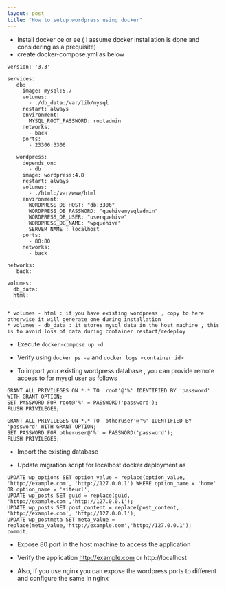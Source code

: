 ```yaml
---
layout: post
title: "How to setup wordpress using docker"
---
```



* Install docker ce or ee ( I assume docker installation is done and considering as a prequisite)
* create docker-compose.yml as below

```
version: '3.3'

services:
   db:
     image: mysql:5.7
     volumes:
       - ./db_data:/var/lib/mysql
     restart: always
     environment:
       MYSQL_ROOT_PASSWORD: rootadmin
     networks:
       - back
     ports:
       - 23306:3306

   wordpress:
     depends_on:
       - db
     image: wordpress:4.8
     restart: always
     volumes:
       - ./html:/var/www/html
     environment:
       WORDPRESS_DB_HOST: "db:3306"
       WORDPRESS_DB_PASSWORD: "quehivemysqladmin"
       WORDPRESS_DB_USER: "userquehive"
       WORDPRESS_DB_NAME: "wpquehive"
       SERVER_NAME : localhost
     ports:
       - 80:80
     networks:
       - back

networks:
   back:

volumes:
  db_data: 
  html:
 ```
 
 ```

 * volumes - html : if you have existing wordpress , copy to here otherwise it will generate one during installation
 * volumes - db_data : it stores mysql data in the host machine , this is to avoid loss of data during container restart/redeploy
 
 ```
 
* Execute `docker-compose up -d` 

* Verify using `docker ps -a` and `docker logs <container id>`

* To import your existing wordpress database , you can provide remote access to for mysql user as follows

```
GRANT ALL PRIVILEGES ON *.* TO 'root'@'%' IDENTIFIED BY 'password' WITH GRANT OPTION; 
SET PASSWORD FOR root@'%' = PASSWORD('password');
FLUSH PRIVILEGES;

GRANT ALL PRIVILEGES ON *.* TO 'otheruser'@'%' IDENTIFIED BY 'password' WITH GRANT OPTION; 
SET PASSWORD FOR otheruser@'%' = PASSWORD('password');
FLUSH PRIVILEGES;

```

* Import the existing database

* Update migration script for localhost docker deployment as

```
UPDATE wp_options SET option_value = replace(option_value, 'http://example.com', 'http://127.0.0.1') WHERE option_name = 'home' OR option_name = 'siteurl';
UPDATE wp_posts SET guid = replace(guid, 'http://example.com','http://127.0.0.1');
UPDATE wp_posts SET post_content = replace(post_content, 'http://example.com', 'http://127.0.0.1');
UPDATE wp_postmeta SET meta_value = replace(meta_value,'http://example.com','http://127.0.0.1');
commit;
```

* Expose 80 port in the host machine to access the application

* Verify the application http://example.com or http://localhost

* Also, If you use nginx you can expose the wordpress ports to different and configure the same in nginx

 
